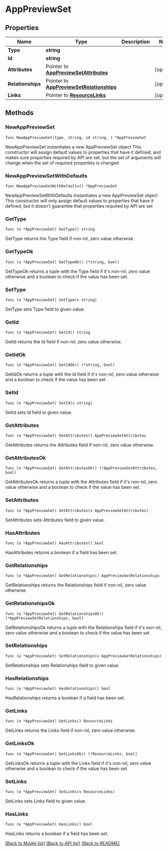 # AppPreviewSet

## Properties

Name | Type | Description | Notes
------------ | ------------- | ------------- | -------------
**Type** | **string** |  | 
**Id** | **string** |  | 
**Attributes** | Pointer to [**AppPreviewSetAttributes**](AppPreviewSetAttributes.md) |  | [optional] 
**Relationships** | Pointer to [**AppPreviewSetRelationships**](AppPreviewSetRelationships.md) |  | [optional] 
**Links** | Pointer to [**ResourceLinks**](ResourceLinks.md) |  | [optional] 

## Methods

### NewAppPreviewSet

`func NewAppPreviewSet(type_ string, id string, ) *AppPreviewSet`

NewAppPreviewSet instantiates a new AppPreviewSet object
This constructor will assign default values to properties that have it defined,
and makes sure properties required by API are set, but the set of arguments
will change when the set of required properties is changed

### NewAppPreviewSetWithDefaults

`func NewAppPreviewSetWithDefaults() *AppPreviewSet`

NewAppPreviewSetWithDefaults instantiates a new AppPreviewSet object
This constructor will only assign default values to properties that have it defined,
but it doesn't guarantee that properties required by API are set

### GetType

`func (o *AppPreviewSet) GetType() string`

GetType returns the Type field if non-nil, zero value otherwise.

### GetTypeOk

`func (o *AppPreviewSet) GetTypeOk() (*string, bool)`

GetTypeOk returns a tuple with the Type field if it's non-nil, zero value otherwise
and a boolean to check if the value has been set.

### SetType

`func (o *AppPreviewSet) SetType(v string)`

SetType sets Type field to given value.


### GetId

`func (o *AppPreviewSet) GetId() string`

GetId returns the Id field if non-nil, zero value otherwise.

### GetIdOk

`func (o *AppPreviewSet) GetIdOk() (*string, bool)`

GetIdOk returns a tuple with the Id field if it's non-nil, zero value otherwise
and a boolean to check if the value has been set.

### SetId

`func (o *AppPreviewSet) SetId(v string)`

SetId sets Id field to given value.


### GetAttributes

`func (o *AppPreviewSet) GetAttributes() AppPreviewSetAttributes`

GetAttributes returns the Attributes field if non-nil, zero value otherwise.

### GetAttributesOk

`func (o *AppPreviewSet) GetAttributesOk() (*AppPreviewSetAttributes, bool)`

GetAttributesOk returns a tuple with the Attributes field if it's non-nil, zero value otherwise
and a boolean to check if the value has been set.

### SetAttributes

`func (o *AppPreviewSet) SetAttributes(v AppPreviewSetAttributes)`

SetAttributes sets Attributes field to given value.

### HasAttributes

`func (o *AppPreviewSet) HasAttributes() bool`

HasAttributes returns a boolean if a field has been set.

### GetRelationships

`func (o *AppPreviewSet) GetRelationships() AppPreviewSetRelationships`

GetRelationships returns the Relationships field if non-nil, zero value otherwise.

### GetRelationshipsOk

`func (o *AppPreviewSet) GetRelationshipsOk() (*AppPreviewSetRelationships, bool)`

GetRelationshipsOk returns a tuple with the Relationships field if it's non-nil, zero value otherwise
and a boolean to check if the value has been set.

### SetRelationships

`func (o *AppPreviewSet) SetRelationships(v AppPreviewSetRelationships)`

SetRelationships sets Relationships field to given value.

### HasRelationships

`func (o *AppPreviewSet) HasRelationships() bool`

HasRelationships returns a boolean if a field has been set.

### GetLinks

`func (o *AppPreviewSet) GetLinks() ResourceLinks`

GetLinks returns the Links field if non-nil, zero value otherwise.

### GetLinksOk

`func (o *AppPreviewSet) GetLinksOk() (*ResourceLinks, bool)`

GetLinksOk returns a tuple with the Links field if it's non-nil, zero value otherwise
and a boolean to check if the value has been set.

### SetLinks

`func (o *AppPreviewSet) SetLinks(v ResourceLinks)`

SetLinks sets Links field to given value.

### HasLinks

`func (o *AppPreviewSet) HasLinks() bool`

HasLinks returns a boolean if a field has been set.


[[Back to Model list]](../README.md#documentation-for-models) [[Back to API list]](../README.md#documentation-for-api-endpoints) [[Back to README]](../README.md)


